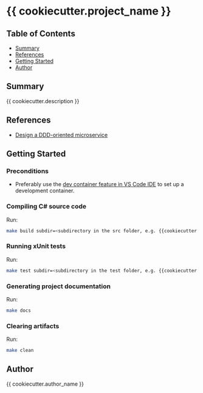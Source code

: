 # {{ cookiecutter.project_name }}

## Table of Contents

- [Summary](#summary)
- [References](#references)
- [Getting Started](#getting-started)
- [Author](#author)

## Summary

{{ cookiecutter.description }}

## References

- [Design a DDD-oriented microservice](https://learn.microsoft.com/en-us/dotnet/architecture/microservices/microservice-ddd-cqrs-patterns/ddd-oriented-microservice)

## Getting Started

### Preconditions

- Preferably use the [dev container feature in VS Code IDE](https://code.visualstudio.com/docs/devcontainers/containers) to set up a development container. 

### Compiling C# source code 

Run:

```sh
make build subdir=<subdirectory in the src folder, e.g. {{cookiecutter.project_slug}}.Application>
```

### Running xUnit tests

Run:

```sh
make test subdir=<subdirectory in the test folder, e.g. {{cookiecutter.project_slug}}.ApplicationTest>
```

### Generating project documentation

Run:

```sh
make docs
```

### Clearing artifacts

Run:

```sh
make clean
```

## Author

{{ cookiecutter.author_name }}
